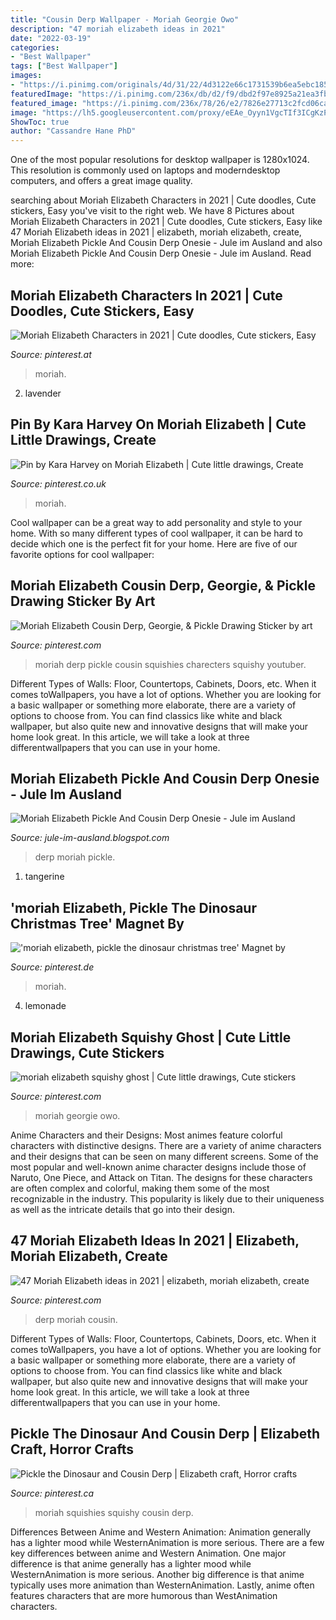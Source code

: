 ```yaml
---
title: "Cousin Derp Wallpaper - Moriah Georgie Owo"
description: "47 moriah elizabeth ideas in 2021"
date: "2022-03-19"
categories:
- "Best Wallpaper"
tags: ["Best Wallpaper"]
images:
- "https://i.pinimg.com/originals/4d/31/22/4d3122e66c1731539b6ea5ebc1859db4.png"
featuredImage: "https://i.pinimg.com/236x/db/d2/f9/dbd2f97e8925a21ea3fbc456c14edeef.jpg?nii=t"
featured_image: "https://i.pinimg.com/236x/78/26/e2/7826e27713c2fcd06ca90b42e08120e2.jpg?nii=t"
image: "https://lh5.googleusercontent.com/proxy/eEAe_Oyyn1VgcTIf3ICgKzPgvyJY-r8KpxoAybORIFFi_zJsPhVRQsijGN8fWzFNaEW1hDIYdIATMWv8Cn1jY7CDxFAGM5zWfgLh-iA26Lk_ZN9NH8JvwqxUB0vc5TnJ=w1200-h630-p-k-no-nu"
ShowToc: true
author: "Cassandre Hane PhD"
---
```



One of the most popular resolutions for desktop wallpaper is 1280x1024. This resolution is commonly used on laptops and moderndesktop computers, and offers a great image quality.

	

		
searching about Moriah Elizabeth Characters in 2021 | Cute doodles, Cute stickers, Easy you've visit to the right web. We have 8 Pictures about Moriah Elizabeth Characters in 2021 | Cute doodles, Cute stickers, Easy like 47 Moriah Elizabeth ideas in 2021 | elizabeth, moriah elizabeth, create, Moriah Elizabeth Pickle And Cousin Derp Onesie - Jule im Ausland and also Moriah Elizabeth Pickle And Cousin Derp Onesie - Jule im Ausland. Read more:
		
    
## Moriah Elizabeth Characters In 2021 | Cute Doodles, Cute Stickers, Easy

<img loading=lazy src="https://i.pinimg.com/236x/f4/40/b3/f440b30342927d63f544836edce6fa5f.jpg?nii=t" onerror="this.onerror=null;this.src='https://tse4.mm.bing.net/th?id=OIP.gZQH8OdYRF4zwWoThc_YpAAAAA&amp;pid=15.1';" alt="Moriah Elizabeth Characters in 2021 | Cute doodles, Cute stickers, Easy">

_Source: pinterest.at_

>moriah. 

	

2. lavender 

    
## Pin By Kara Harvey On Moriah Elizabeth | Cute Little Drawings, Create

<img loading=lazy src="https://i.pinimg.com/236x/78/26/e2/7826e27713c2fcd06ca90b42e08120e2.jpg?nii=t" onerror="this.onerror=null;this.src='https://tse4.mm.bing.net/th?id=OIP.sEKhID6QnFcgC8TtxC2ZwAAAAA&amp;pid=15.1';" alt="Pin by Kara Harvey on Moriah Elizabeth | Cute little drawings, Create">

_Source: pinterest.co.uk_

>moriah. 

	

Cool wallpaper can be a great way to add personality and style to your home. With so many different types of cool wallpaper, it can be hard to decide which one is the perfect fit for your home. Here are five of our favorite options for cool wallpaper: 

    
## Moriah Elizabeth Cousin Derp, Georgie, &amp; Pickle Drawing Sticker By Art

<img loading=lazy src="https://i.pinimg.com/originals/0f/29/84/0f2984b7e6c9780265d7c9ef853ea817.jpg" onerror="this.onerror=null;this.src='https://tse1.mm.bing.net/th?id=OIP.hq-xw9j-fB18oDRdEEjnAgHaHa&amp;pid=15.1';" alt="Moriah Elizabeth Cousin Derp, Georgie, &amp; Pickle Drawing Sticker by art">

_Source: pinterest.com_

>moriah derp pickle cousin squishies charecters squishy youtuber. 

	

Different Types of Walls: Floor, Countertops, Cabinets, Doors, etc.
When it comes toWallpapers, you have a lot of options. Whether you are looking for a basic wallpaper or something more elaborate, there are a variety of options to choose from. You can find classics like white and black wallpaper, but also quite new and innovative designs that will make your home look great. In this article, we will take a look at three differentwallpapers that you can use in your home.

    
## Moriah Elizabeth Pickle And Cousin Derp Onesie - Jule Im Ausland

<img loading=lazy src="https://lh5.googleusercontent.com/proxy/eEAe_Oyyn1VgcTIf3ICgKzPgvyJY-r8KpxoAybORIFFi_zJsPhVRQsijGN8fWzFNaEW1hDIYdIATMWv8Cn1jY7CDxFAGM5zWfgLh-iA26Lk_ZN9NH8JvwqxUB0vc5TnJ=w1200-h630-p-k-no-nu" onerror="this.onerror=null;this.src='https://tse1.mm.bing.net/th?id=OIP.Sr8Xsgo9bEVHp2HPV67j-AHaGO&amp;pid=15.1';" alt="Moriah Elizabeth Pickle And Cousin Derp Onesie - Jule im Ausland">

_Source: jule-im-ausland.blogspot.com_

>derp moriah pickle. 

	

1. tangerine 

    
## &#039;moriah Elizabeth, Pickle The Dinosaur Christmas Tree&#039; Magnet By

<img loading=lazy src="https://i.pinimg.com/736x/ec/ae/a1/ecaea172722840661ede96d21c72ebbc.jpg" onerror="this.onerror=null;this.src='https://tse2.mm.bing.net/th?id=OIP.N0k_2llPIhQEkS_3tSCOjAHaHa&amp;pid=15.1';" alt="&#039;moriah elizabeth, pickle the dinosaur christmas tree&#039; Magnet by">

_Source: pinterest.de_

>moriah. 

	

4. lemonade 

    
## Moriah Elizabeth Squishy Ghost | Cute Little Drawings, Cute Stickers

<img loading=lazy src="https://i.pinimg.com/originals/4d/31/22/4d3122e66c1731539b6ea5ebc1859db4.png" onerror="this.onerror=null;this.src='https://tse4.mm.bing.net/th?id=OIP.sAQKUkUHOk9e8VaW7srvNgAAAA&amp;pid=15.1';" alt="moriah elizabeth squishy ghost | Cute little drawings, Cute stickers">

_Source: pinterest.com_

>moriah georgie owo. 

	

Anime Characters and their Designs: Most animes feature colorful characters with distinctive designs.
There are a variety of anime characters and their designs that can be seen on many different screens. Some of the most popular and well-known anime character designs include those of Naruto, One Piece, and Attack on Titan. The designs for these characters are often complex and colorful, making them some of the most recognizable in the industry. This popularity is likely due to their uniqueness as well as the intricate details that go into their design.

    
## 47 Moriah Elizabeth Ideas In 2021 | Elizabeth, Moriah Elizabeth, Create

<img loading=lazy src="https://i.pinimg.com/474x/1b/ee/d7/1beed792deb67f681ec81cdbd385d221.jpg" onerror="this.onerror=null;this.src='https://tse4.mm.bing.net/th?id=OIP.DICt5LsQbgFwImad7VonQQAAAA&amp;pid=15.1';" alt="47 Moriah Elizabeth ideas in 2021 | elizabeth, moriah elizabeth, create">

_Source: pinterest.com_

>derp moriah cousin. 

	

Different Types of Walls: Floor, Countertops, Cabinets, Doors, etc.
When it comes toWallpapers, you have a lot of options. Whether you are looking for a basic wallpaper or something more elaborate, there are a variety of options to choose from. You can find classics like white and black wallpaper, but also quite new and innovative designs that will make your home look great. In this article, we will take a look at three differentwallpapers that you can use in your home.

    
## Pickle The Dinosaur And Cousin Derp | Elizabeth Craft, Horror Crafts

<img loading=lazy src="https://i.pinimg.com/236x/db/d2/f9/dbd2f97e8925a21ea3fbc456c14edeef.jpg?nii=t" onerror="this.onerror=null;this.src='https://tse3.mm.bing.net/th?id=OIP.0v8urClmVA_0X93v8wRLNgAAAA&amp;pid=15.1';" alt="Pickle the Dinosaur and Cousin Derp | Elizabeth craft, Horror crafts">

_Source: pinterest.ca_

>moriah squishies squishy cousin derp. 

	

Differences Between Anime and Western Animation: Animation generally has a lighter mood while WesternAnimation is more serious.
There are a few key differences between anime and Western Animation. One major difference is that anime generally has a lighter mood while WesternAnimation is more serious. Another big difference is that anime typically uses more animation than WesternAnimation. Lastly, anime often features characters that are more humorous than WestAnimation characters.

